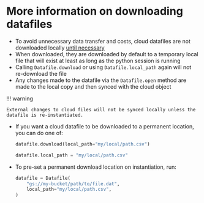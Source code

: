 # More information on downloading datafiles

- To avoid unnecessary data transfer and costs, cloud datafiles are not
  downloaded locally [until necessary](/data_containers/datafile/#automatic-lazy-downloading)
- When downloaded, they are downloaded by default to a temporary local
  file that will exist at least as long as the python session is running
- Calling `Datafile.download` or using `Datafile.local_path` again will
  not re-download the file
- Any changes made to the datafile via the `Datafile.open` method are
  made to the local copy and then synced with the cloud object

!!! warning

    External changes to cloud files will not be synced locally unless the
    datafile is re-instantiated.

- If you want a cloud datafile to be downloaded to a permanent location,
  you can do one of:

  ```python
  datafile.download(local_path="my/local/path.csv")

  datafile.local_path = "my/local/path.csv"
  ```

- To pre-set a permanent download location on instantiation, run:

  ```python
  datafile = Datafile(
      "gs://my-bucket/path/to/file.dat",
      local_path="my/local/path.csv",
  )
  ```

